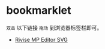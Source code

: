 # bookmarklet

`双击` 以下链接 `拖动` 到浏览器标签栏即可。

- <a href="javascript: function loadSVG(src) {  return new Promise((resolve) => {    let ajax = new XMLHttpRequest();    ajax.open('GET', src, true);    ajax.send();    ajax.onload = function (e) {      let div = document.createElement('div');      div.innerHTML = ajax.responseText;      let svg = div.childNodes[1];      resolve(svg);    }  })}function revise() {  console.log(`【MP_SVG_REVISE】 Start`);  let ueditor = document.getElementById('ueditor_0');  let view = ueditor.contentDocument.getElementsByClassName('view')[0];  let embeds = view.querySelectorAll('embed');  console.log(`【MP_SVG_REVISE】 检测到 ${embeds.length} 个目标……`);  let promises = [];  embeds.forEach((embed, index) => {    console.log(`【MP_SVG_REVISE】 第 ${index} 个……`);    let parent_node = embed.parentNode;    promises.push(new Promise(resolve => {      loadSVG(embed.src).then(svg => {        parent_node.insertBefore(svg, embed);        parent_node.removeChild(embed);        resolve();      })    }))  });  Promise.all(promises).then(() => {    console.log('Revise complete！');    alert('Revise complete！');  })}revise()">Rivise MP Editor SVG</a>
